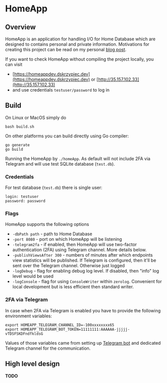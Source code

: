 # HomeApp

## Overview

HomeApp is an application for handling I/O for Home Database which are designed to contains personal and private
information. Motivations for creating this project can be read on my personal
[blog post](https://dskrzypiec.dev/home-db/).

If you want to check HomeApp without compiling the project locally, you can visit

* [https://homeappdev.dskrzypiec.dev](https://homeappdev.dskrzypiec.dev) or
  [http://35.157.102.33](http://35.157.102.33)
* and use credentials `testuser/password` to log in

## Build

On Linux or MacOS simply do

```
bash build.sh
```

On other platforms you can build directly using Go compiler:

```
go generate
go build
```

Running the HomeApp by `./homeApp`. As default will not include 2FA via Telegram and will use test SQLite database
(`test.db`).

### Credentials

For test database (`test.db`) there is single user:

```
login: testuser
password: password
```

### Flags

HomeApp supports the following options

* `-dbPath path` - path to Home Database
* `-port 8080` - port on which HomeApp will be listening
* `-telegram2fa` - if enabled, then HomeApp will use two-factor authentication (2FA) using Telegram channel. More details below.
* `-publishViewsAfter 300` - numbers of minutes after which endpoints view
      statistics will be published. If Telegram is configured, then it'll be sent
      over the Telegram channel. Otherwise just logged
* `-logDebug` - flag for enabling debug log level. If disabled, then "info" log level would be used
* `-logConsole` - flag for using `ConsoleWriter` within `zerolog`. Convenient for local development but is less efficient then standard writer.


### 2FA via Telegram

In case when 2FA via Telegram is enabled you have to provide the following environment variables:

```
export HOMEAPP_TELEGRAM_CHANNEL_ID=-100xxxxxxxx65
export HOMEAPP_TELEGRAM_BOT_TOKEN=11111111:AAAAAA-jjjjj-vTDSFSKDFndfkldsG
```

Values of those variables came from setting up [Telegram bot](https://core.telegram.org/bots/api) and dedicated Telegram
channel for the communication.


## High level design

**TODO**
